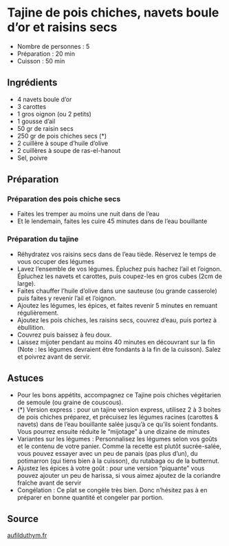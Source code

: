 # Tajine de pois chiches, navets boule d’or et raisins secs

- Nombre de personnes : 5
- Préparation : 20 min
- Cuisson : 50 min

## Ingrédients

- 4 navets boule d’or
- 3 carottes
- 1 gros oignon (ou 2 petits)
- 1 gousse d’ail
- 50 gr de raisin secs
- 250 gr de pois chiches secs (*)
- 2 cuillère à soupe d’huile d’olive
- 2 cuillères à soupe de ras-el-hanout
- Sel, poivre

## Préparation

### Préparation des pois chiche secs

- Faites les tremper au moins une nuit dans de l’eau
- Et le lendemain, faites les cuire 45 minutes dans de l’eau bouillante

### Préparation du tajine

- Réhydratez vos raisins secs dans de l’eau tiède. Réservez le temps de vous occuper des légumes
- Lavez l’ensemble de vos légumes. Épluchez puis hachez l’ail et l’oignon. Épluchez les navets et carottes, puis coupez-les en gros cubes (2cm de large).
- Faites chauffer l’huile d’olive dans une sauteuse (ou grande casserole) puis faites y revenir l’ail et l’oignon.
- Ajoutez les légumes, les épices, et faites revenir 5 minutes en remuant régulièrement.
- Ajoutez les pois chiches, les raisins secs, couvrez d’eau, puis portez à ébullition.
- Couvrez puis baissez à feu doux.
- Laissez mijoter pendant au moins 40 minutes en découvrant sur la fin (Note : les légumes devraient être fondants à la fin de la cuisson). Salez et poivrez avant de servir.


## Astuces

- Pour les bons appétits, accompagnez ce Tajine pois chiches végétarien de semoule (ou graine de couscous).
- (*) Version express : pour un tajine version express, utilisez 2 à 3 boites de pois chiches préparez, et précuisez les légumes racines (carottes & navets) dans de l’eau bouillante salée jusqu’à ce qu’ils soient fondants. Vous pourrez ensuite réduite le “mijotage” à une dizaine de minutes
- Variantes sur les légumes : Personnalisez les légumes selon vos goûts et le contenu de votre panier. Comme la recette est plutôt sucrée-salée, vous pouvez essayer avec un peu de panais (pas plus d’un), du potimarron (qui tiens bien à la cuisson), du rutabaga ou de la butternut.
- Ajustez les épices à votre goût : pour une version “piquante” vous pouvez ajouter un peu de harissa, si vous aimez ajoutez de la coriandre fraîche avant de servir
- Congélation : Ce plat se congèle très bien. Donc n’hésitez pas à en préparer en bonne quantité et congeler par portion.

## Source

[aufilduthym.fr](https://aufilduthym.fr/tajine-pois-chiches-vegetarien-legumes-hiver/)
